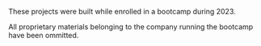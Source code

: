 These projects were built while enrolled in a bootcamp during 2023. 

All proprietary materials belonging to the company running the bootcamp have been ommitted.
